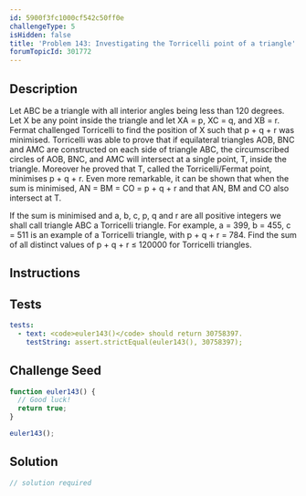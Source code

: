 ```yaml
---
id: 5900f3fc1000cf542c50ff0e
challengeType: 5
isHidden: false
title: 'Problem 143: Investigating the Torricelli point of a triangle'
forumTopicId: 301772
---
```


## Description
<section id='description'>
Let ABC be a triangle with all interior angles being less than 120 degrees. Let X be any point inside the triangle and let XA = p, XC = q, and XB = r.
Fermat challenged Torricelli to find the position of X such that p + q + r was minimised.
Torricelli was able to prove that if equilateral triangles AOB, BNC and AMC are constructed on each side of triangle ABC, the circumscribed circles of AOB, BNC, and AMC will intersect at a single point, T, inside the triangle. Moreover he proved that T, called the Torricelli/Fermat point, minimises p + q + r. Even more remarkable, it can be shown that when the sum is minimised, AN = BM = CO = p + q + r and that AN, BM and CO also intersect at T.

If the sum is minimised and a, b, c, p, q and r are all positive integers we shall call triangle ABC a Torricelli triangle. For example, a = 399, b = 455, c = 511 is an example of a Torricelli triangle, with p + q + r = 784.
Find the sum of all distinct values of p + q + r ≤ 120000 for Torricelli triangles.
</section>

## Instructions
<section id='instructions'>

</section>

## Tests
<section id='tests'>

```yml
tests:
  - text: <code>euler143()</code> should return 30758397.
    testString: assert.strictEqual(euler143(), 30758397);

```

</section>

## Challenge Seed
<section id='challengeSeed'>

<div id='js-seed'>

```js
function euler143() {
  // Good luck!
  return true;
}

euler143();
```

</div>



</section>

## Solution
<section id='solution'>

```js
// solution required
```

</section>

